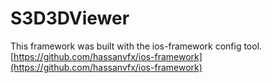 # S3D3DViewer

This framework was built with the ios-framework  config tool.
[https://github.com/hassanvfx/ios-framework](https://github.com/hassanvfx/ios-framework)
